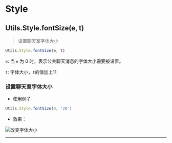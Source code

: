 # Style

## Utils.Style.fontSize(e, t)

> 设置聊天室字体大小

```javascript
Utils.Style.fontSize(e, t)
```

```e```: 当 ```e``` 为 0 时，表示公共聊天消息的字体大小需要被设置。

```t```: 字体大小，```t```的值加上11


### 设置聊天室字体大小

- 使用例子

```javascript
Utils.Style.fontSize(0, '20')
```

- 效果：

![改变字体大小](https://static.codemao.cn/i/24/4/29/7/0608-GE.png)

---